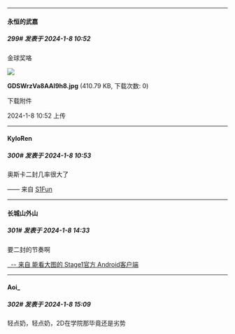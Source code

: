 
*****

####  永恒的武嘉  
##### 299#       发表于 2024-1-8 10:52

金球奖咯

<img src="https://img.saraba1st.com/forum/202401/08/105220qeuoq59eykqzelcw.jpg" referrerpolicy="no-referrer">

<strong>GDSWrzVa8AAI9h8.jpg</strong> (410.79 KB, 下载次数: 0)

下载附件

2024-1-8 10:52 上传

*****

####  KyloRen  
##### 300#       发表于 2024-1-8 10:53

奥斯卡二封几率很大了

—— 来自 [S1Fun](https://s1fun.koalcat.com)


*****

####  长城山外山  
##### 301#       发表于 2024-1-8 14:33

要二封的节奏啊

[  -- 来自 能看大图的 Stage1官方 Android客户端](https://www.coolapk.com/apk/140634)


*****

####  Aoi_  
##### 302#       发表于 2024-1-8 15:09

轻点奶，轻点奶，2D在学院那毕竟还是劣势

